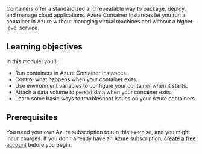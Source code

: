Containers offer a standardized and repeatable way to package, deploy, and manage cloud applications. Azure Container Instances let you run a container in Azure without managing virtual machines and without a higher-level service.

## Learning objectives

In this module, you'll:

- Run containers in Azure Container Instances.
- Control what happens when your container exits.
- Use environment variables to configure your container when it starts.
- Attach a data volume to persist data when your container exits.
- Learn some basic ways to troubleshoot issues on your Azure containers.

## Prerequisites

You need your own Azure subscription to run this exercise, and you might incur charges. If you don't already have an Azure subscription, [create a free account](https://azure.microsoft.com/free/) before you begin.

